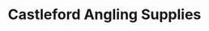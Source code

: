---
title: "Castleford Angling Supplies"
url: /castleford/castleford-angling-supplies/
shop: fishing
---